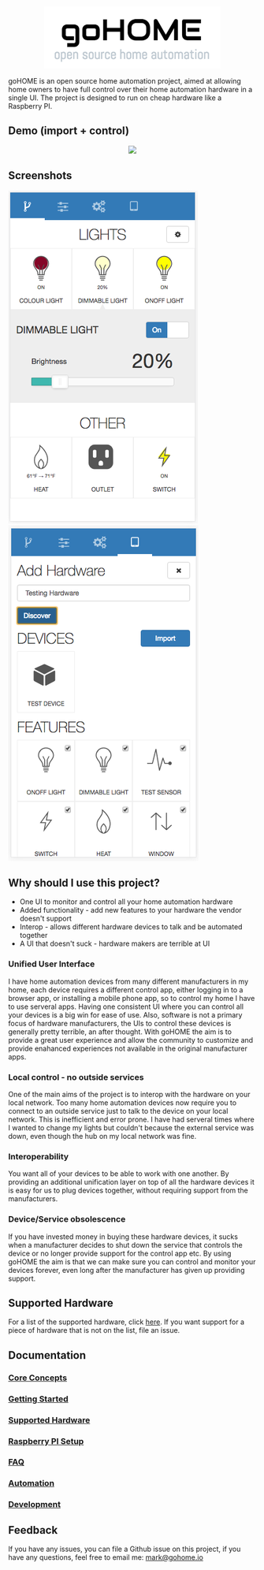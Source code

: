 <p align="center">
<img src="https://github.com/markdaws/gohome-assets/blob/master/logo.png" />
</p>
goHOME is an open source home automation project, aimed at allowing home owners to have full control over their home automation hardware in a single UI. The project is designed to run on cheap hardware like a Raspberry PI.

## Demo (import + control)
<p align="center">
<img src="https://github.com/markdaws/gohome-assets/blob/master/gohome_demo_720.gif" />
</p>

## Screenshots
<img src="https://github.com/markdaws/gohome-assets/blob/master/features.png" />
<img src="https://github.com/markdaws/gohome-assets/blob/master/add_hardware.png" />

## Why should I use this project?
  - One UI to monitor and control all your home automation hardware
  - Added functionality - add new features to your hardware the vendor doesn't support
  - Interop - allows different hardware devices to talk and be automated together
  - A UI that doesn't suck - hardware makers are terrible at UI

### Unified User Interface
I have home automation devices from many different manufacturers in my home, each device requires a different control app, either logging in to a browser app, or installing a mobile phone app, so to control my home I have to use serveral apps. Having one consistent UI where you can control all your devices is a big win for ease of use.  Also, software is not a primary focus of hardware manufacturers, the UIs to control these devices is generally pretty terrible, an after thought. With goHOME the aim is to provide a great user experience and allow the community to customize and provide enahanced experiences not available in the original manufacturer apps.

### Local control - no outside services
One of the main aims of the project is to interop with the hardware on your local network.  Too many home automation devices now require you to connect to an outside service just to talk to the device on your local network.  This is inefficient and error prone.  I have had serveral times where I wanted to change my lights but couldn't because the external service was down, even though the hub on my local network was fine.

### Interoperability
You want all of your devices to be able to work with one another.  By providing an additional unification layer on top of all the hardware devices it is easy for us to plug devices together, without requiring support from the manufacturers.

### Device/Service obsolescence
If you have invested money in buying these hardware devices, it sucks when a manufacturer decides to shut down the service that controls the device or no longer provide support for the control app etc.  By using goHOME the aim is that we can make sure you can control and monitor your devices forever, even long after the manufacturer has given up providing support. 

## Supported Hardware
For a list of the supported hardware, click <a href="docs/supported_hardware.md">here</a>.  If you want support for a piece of hardware that is not on the list, file an issue.

## Documentation
### [Core Concepts](docs/core_concepts.md)
### [Getting Started](docs/getting_started.md)
### [Supported Hardware](docs/supported_hardware.md)
### [Raspberry PI Setup](docs/raspberrypi_manual.md)
### [FAQ](docs/faq.md)
### [Automation](docs/automation.md)
### [Development](docs/development.md)

## Feedback
If you have any issues, you can file a Github issue on this project, if you have any questions, feel free to email me: mark@gohome.io
